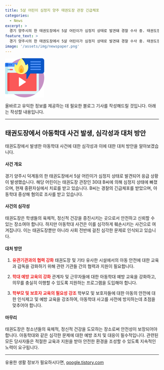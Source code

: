 ```yaml
---
title: 5살 어린이 심정지 양주 태권도장 관장 긴급체포
categories:
  - News
excerpt: >
  경기 양주시의 한 태권도장에서 5살 어린이가 심정지 상태로 발견돼 경찰 수사 중. 태권도장에서 5살 어린이가 숨을 쉬지 않는다는 신고가 접수되어, 어린이는 심폐소생술을 받으며 병원으로 이송됐음. 현재 의식 회복하지 못하고 중환자실에서 치료 중. 태권도장 관장이 어린이를 감싸 안고 제압하면서 심정지 상태에 빠뜨렸다고 확인돼 긴급체포됨. B씨는 장난으로 그랬다고 진술했으며, 경찰은 아동학대 중상해 혐의로 입건하고 사건 경위를 조사 중. (150자)
feature_text: >
  경기 양주시의 한 태권도장에서 5살 어린이가 심정지 상태로 발견돼 경찰 수사 중. 태권도장에서 5살 어린이가 숨을 쉬지 않는다는 신고가 접수되어, 어린이는 심폐소생술을 받으며 병원으로 이송됐음. 현재 의식 회복하지 못하고 중환자실에서 치료 중. 태권도장 관장이 어린이를 감싸 안고 제압하면서 심정지 상태에 빠뜨렸다고 확인돼 긴급체포됨. B씨는 장난으로 그랬다고 진술했으며, 경찰은 아동학대 중상해 혐의로 입건하고 사건 경위를 조사 중. (150자)
image: '/assets/img/newspaper.png'
---
```


<p><img src="/assets/img/news.png" alt="rentncar 속보" /></p>

<p>올바르고 유익한 정보를 제공하는 데 필요한 블로그 기사를 작성해드릴 것입니다. 아래는 작성할 내용입니다.</p>

<hr />

<h2 data-ke-size="size26">태권도장에서 아동학대 사건 발생, 심각성과 대처 방안</h2>

<p>태권도장에서 발생한 아동학대 사건에 대한 심각성과 이에 대한 대처 방안을 알아보겠습니다.</p>

<h4>사건 개요</h4>

<p>경기 양주시 덕계동의 한 태권도장에서 5살 어린이가 심정지 상태로 발견되어 응급 상황이 발생했습니다. 해당 어린이는 태권도장 관장인 30대 B씨에 의해 심정지 상태에 빠졌으며, 현재 중환자실에서 치료를 받고 있습니다. B씨는 경찰의 긴급체포를 받았으며, 아동학대 중상해 혐의로 조사를 받고 있습니다.</p>

<h4>사건의 심각성</h4>

<p>태권도장은 학생들의 육체적, 정신적 건강을 증진시키는 곳으로서 안전하고 신뢰할 수 있는 장소여야 합니다. 하지만 아동학대 사건은 이를 심각하게 훼손시키는 사건으로 여겨집니다. 이는 태권도장뿐만 아니라 사회 전반에 걸친 심각한 문제로 인식되고 있습니다.</p>

<h4>대처 방안</h4>

<ol>
<li><p><b><span style="color: #ee2323;">유관기관과의 협력 강화</span></b>
태권도장 및 기타 유사한 시설에서의 아동 안전에 대한 교육과 감독을 강화하기 위해 관련 기관들 간의 협력과 지원이 필요합니다.</p></li>
<li><p><b><span style="color: #ee2323;">학대 예방 교육의 강화</span></b>
관계자 및 근무자들에 대한 아동학대 예방 교육을 강화하고, 의무를 충실히 이행할 수 있도록 지원하는 프로그램을 도입해야 합니다.</p></li>
<li><p><b><span style="color: #ee2323;">학부모 및 보호자 교육의 필요성 강조</span></b>
학부모 및 보호자들에 대한 아동의 안전에 대한 인식제고 및 예방 교육을 강조하여, 아동학대 사고를 사전에 방지하는데 초점을 맞추어야 합니다.</p></li>
</ol>

<h4>마무리</h4>

<p>태권도장은 청소년들의 육체적, 정신적 건강을 도모하는 장소로써 안전성이 보장되어야 합니다. 아동학대와 같은 심각한 문제에 대한 예방 조치 및 대응이 필수적입니다. 관련된 모든 당사자들은 적절한 교육과 지원을 받아 안전한 환경을 조성할 수 있도록 지속적인 노력이 요구됩니다.</p>

<hr />
유용한 생활 정보가 필요하시다면, <a href="https://qoogle.tistory.com" rel="dofollow">qoogle.tistory.com</a>


